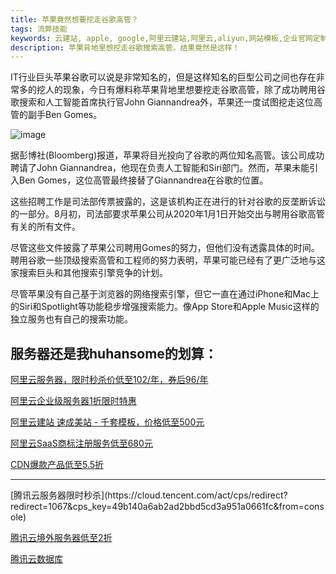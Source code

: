 ```yaml
---
title: 苹果竟然想要挖走谷歌高管？
tags: 流弊技能
keywords: 云建站, apple, google,阿里云建站,阿里云,aliyun,网站模板,企业官网定制,搭网站
description: 苹果背地里想挖走谷歌搜索高管，结果竟然是这样！
---
```


IT行业巨头苹果谷歌可以说是非常知名的，但是这样知名的巨型公司之间也存在非常多的挖人的现象，今日有爆料称苹果背地里想要挖走谷歌高管，除了成功聘用谷歌搜索和人工智能首席执行官John Giannandrea外，苹果还一度试图挖走这位高管的副手Ben Gomes。

![image](https://feng-bbs-att-1255531212.image.myqcloud.com/2021/08/22/093206jr3jai3cf4rjqizd.jpg?imageMogr2/format/jpg/interlace/0/quality/100)

据彭博社(Bloomberg)报道，苹果将目光投向了谷歌的两位知名高管。该公司成功聘请了John Giannandrea，他现在负责人工智能和Siri部门。然而，苹果未能引入Ben Gomes，这位高管最终接替了Giannandrea在谷歌的位置。



这些招聘工作是司法部传票披露的，这是该机构正在进行的针对谷歌的反垄断诉讼的一部分。8月初，司法部要求苹果公司从2020年1月1日开始交出与聘用谷歌高管有关的所有文件。



尽管这些文件披露了苹果公司聘用Gomes的努力，但他们没有透露具体的时间。聘用谷歌一些顶级搜索高管和工程师的努力表明，苹果可能已经有了更广泛地与这家搜索巨头和其他搜索引擎竞争的计划。



尽管苹果没有自己基于浏览器的网络搜索引擎，但它一直在通过iPhone和Mac上的Siri和Spotlight等功能稳步增强搜索能力。像App Store和Apple Music这样的独立服务也有自己的搜索功能。

服务器还是我huhansome的划算：
---
[阿里云服务器，限时秒杀价低至102/年，券后96/年](https://www.aliyun.com/minisite/goods?source=5176.11533457&userCode=j6bryttg)

[阿里云企业级服务器1折限时特惠](https://promotion.aliyun.com/ntms/act/enterprise-discount.html?source=5176.11533457&userCode=j6bryttg)

[阿里云建站 速成美站 - 千套模板，价格低至500元](https://ac.aliyun.com/application/webdesign/sumei?source=5176.11533457&userCode=j6bryttg)

[阿里云SaaS商标注册服务低至680元](https://tm.aliyun.com/?userCode=j6bryttg&source=5176.11533457&userCode=j6bryttg)

[CDN爆款产品低至5.5折](https://yqh.aliyun.com/live/cdncarnival?userCode=j6bryttg&source=5176.11533457&userCode=j6bryttg)
<hr>
[腾讯云服务器限时秒杀](https://cloud.tencent.com/act/cps/redirect?redirect=1067&cps_key=49b140a6ab2ad2bbd5cd3a951a0661fc&from=console)

[腾讯云境外服务器低至2折](https://cloud.tencent.com/act/cps/redirect?redirect=1001&cps_key=49b140a6ab2ad2bbd5cd3a951a0661fc&from=console)

[腾讯云数据库](https://cloud.tencent.com/act/cps/redirect?redirect=1003&cps_key=49b140a6ab2ad2bbd5cd3a951a0661fc&from=console)